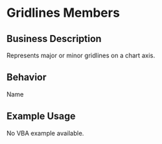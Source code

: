 # Gridlines Members

## Business Description
Represents major or minor gridlines on a chart axis.

## Behavior
Name

## Example Usage
No VBA example available.